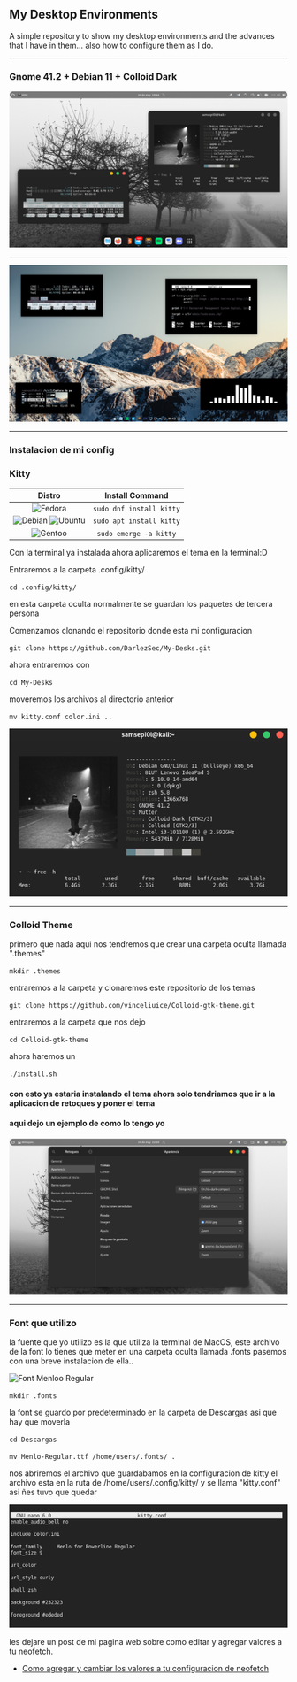 ## My Desktop Environments

A simple repository to show my desktop environments and the advances that I have in them... also how to configure them as I do.

---

### Gnome 41.2 + Debian 11 + Colloid Dark

![](https://github.com/DarlezSec/My-Desks/blob/main/Captura%20de%20pantalla%20de%202022-05-24%2019-44-19.png)

---

![](https://github.com/DarlezSec/My-Desks/blob/main/Imagenes/IMG_20220531_001833_877.png)

---

### Instalacion de mi config 

### Kitty

| Distro | Install Command |
| :----: | :----: |
| ![Fedora] | `sudo dnf install kitty` |
| ![Debian]&nbsp;![Ubuntu] | `sudo apt install kitty` |
| ![Gentoo] | `sudo emerge -a kitty` |

[arch]: https://antergos.com/distro-logos/archlogo26x26.png
[fedora]: https://user-images.githubusercontent.com/17854950/86288769-c3351a00-bbea-11ea-908c-156c7bf0b778.png
[openSUSE]: https://antergos.com/distro-logos/Geeko-button-bling7.png
[ubuntu]: https://user-images.githubusercontent.com/17854950/86288823-e069e880-bbea-11ea-9214-4764c5628f39.png
[debian]: https://user-images.githubusercontent.com/17854950/86288828-e4960600-bbea-11ea-9a46-4eb19621b3ae.png
[gentoo]: https://user-images.githubusercontent.com/17854950/86288836-e790f680-bbea-11ea-8104-3aa429805d0e.png

Con la terminal ya instalada ahora aplicaremos el tema en la terminal:D

Entraremos a la carpeta .config/kitty/

`cd .config/kitty/`

en esta carpeta oculta normalmente se guardan los paquetes de tercera persona

Comenzamos clonando el repositorio donde esta mi configuracion

`git clone https://github.com/DarlezSec/My-Desks.git`

ahora entraremos con 

`cd My-Desks`

moveremos los archivos al directorio anterior

`mv kitty.conf color.ini ..`

   ![](https://github.com/DarlezSec/My-Desks/blob/main/gnome-shell-screenshot-3yrlxt.png)

---

### Colloid Theme

primero que nada aqui nos tendremos que crear una carpeta oculta llamada ".themes"

`mkdir .themes`

entraremos a la carpeta y clonaremos este repositorio de los temas

`git clone https://github.com/vinceliuice/Colloid-gtk-theme.git`

entraremos a la carpeta que nos dejo

`cd Colloid-gtk-theme`

ahora haremos un 

`./install.sh`

#### con esto ya estaria instalando el tema ahora solo tendriamos que ir a la aplicacion de retoques y poner el tema
#### aqui dejo un ejemplo de como lo tengo yo

![](https://github.com/DarlezSec/My-Desks/blob/main/Imagenes/gnome-shell-screenshot-gds5pl.png)

---

### Font que utilizo

la fuente que yo utilizo es la que utiliza la terminal de MacOS, este archivo de la font lo tienes que meter en una carpeta oculta llamada .fonts pasemos con una breve instalacion de ella..

![Font Menloo Regular](https://www.youtube.com/redirect?event=video_description&redir_token=QUFFLUhqbWxaZjU3WFBVNkZZQksxTG1LZDRjU0ZBR01IZ3xBQ3Jtc0tsR3g4RUNoLXVYMGthNVJSYW8yNDllSmh5NUdMRnhFVmcwcDRfMVdtb3E4NEpiQmdlcUdrVm1hbGM5LWYzODNjMFpIS3I0NWVpY1NfR3c1bF9MNFBZa2RqYldsZ21HQml4RllfQ05FZ3hYR1QxMURZOA&q=https%3A%2F%2Fgithub.com%2Fhbin%2Ftop-programming-fonts%2Fraw%2Fmaster%2FMenlo-Regular.ttf&v=o_KwUAu2s9w)

`mkdir .fonts`

la font se guardo por predeterminado en la carpeta de Descargas asi que hay que moverla

`cd Descargas`

`mv Menlo-Regular.ttf /home/users/.fonts/ .`

nos abriremos el archivo que guardabamos en la configuracion de kitty el archivo esta en la ruta de /home/users/.config/kitty/ y se llama "kitty.conf" asi ñes tuvo que quedar

![](https://github.com/DarlezSec/My-Desks/blob/main/Imagenes/gnome-shell-screenshot-hmbeim.png)

les dejare un post de mi pagina web sobre como editar y agregar valores a tu neofetch.


* [Como agregar y cambiar los valores a tu configuracion de neofetch](https://darlezsec.vercel.app/p/modificar-y-agregar-valores-a-tu-neofetch/)







